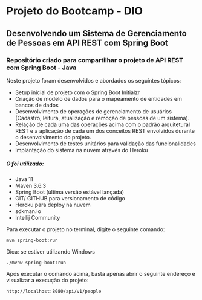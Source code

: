 # Projeto do Bootcamp - DIO

## Desenvolvendo um Sistema de Gerenciamento de Pessoas em API REST com Spring Boot

### Repositório criado para compartilhar o projeto de API REST com Spring Boot - Java

Neste projeto foram desenvolvidos e abordados os seguintes tópicos:

* Setup inicial de projeto com o Spring Boot Initialzr 
* Criação de modelo de dados para o mapeamento de entidades em bancos de dados
* Desenvolvimento de operações de gerenciamento de usuários (Cadastro, leitura, atualização e remoção de pessoas de um sistema).
* Relação de cada uma das operações acima com o padrão arquitetural REST e a aplicação de cada um dos conceitos REST envolvidos durante o desenvolvimento do projeto.
* Desenvolvimento de testes unitários para validação das funcionalidades
* Implantação do sistema na nuvem através do Heroku

##### O foi utilizado:
- Java 11
- Maven 3.6.3
- Spring Boot (última versão estável lançada)
- GIT/ GITHUB para versionamento de código
- Heroku para deploy na nuvem
- sdkman.io
- Intellij Community

Para executar o projeto no terminal, digite o seguinte comando:

```shell script
mvn spring-boot:run 
```
Dica: se estiver utilizando Windows
```shell script
./mvnw spring-boot:run 
```

Após executar o comando acima, basta apenas abrir o seguinte endereço e visualizar a execução do projeto:

``
http://localhost:8080/api/v1/people
``
